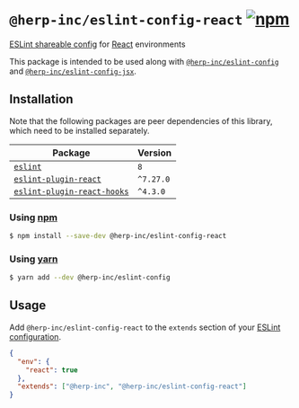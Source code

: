 # `@herp-inc/eslint-config-react` [![npm](https://img.shields.io/npm/v/@herp-inc/eslint-config-react)](https://www.npmjs.com/package/@herp-inc/eslint-config-react)

[ESLint shareable config](https://eslint.org/docs/developer-guide/shareable-configs) for [React](https://reactjs.org/) environments

This package is intended to be used along with [`@herp-inc/eslint-config`](https://www.npmjs.com/package/@herp-inc/eslint-config) and [`@herp-inc/eslint-config-jsx`](https://www.npmjs.com/package/@herp-inc/eslint-config-jsx).

## Installation

Note that the following packages are peer dependencies of this library, which need to be installed separately.

| Package                                                                                | Version   |
| -------------------------------------------------------------------------------------- | --------- |
| [`eslint`](https://www.npmjs.com/package/eslint)                                       | `8`       |
| [`eslint-plugin-react`](https://www.npmjs.com/package/eslint-plugin-react)             | `^7.27.0` |
| [`eslint-plugin-react-hooks`](https://www.npmjs.com/package/eslint-plugin-react-hooks) | `^4.3.0`  |

### Using [npm](https://www.npmjs.com/)

```sh
$ npm install --save-dev @herp-inc/eslint-config-react
```

### Using [yarn](https://yarnpkg.com/)

```sh
$ yarn add --dev @herp-inc/eslint-config
```

## Usage

Add `@herp-inc/eslint-config-react` to the `extends` section of your [ESLint configuration](http://eslint.org/docs/user-guide/configuring).

```json
{
  "env": {
    "react": true
  },
  "extends": ["@herp-inc", "@herp-inc/eslint-config-react"]
}
```
